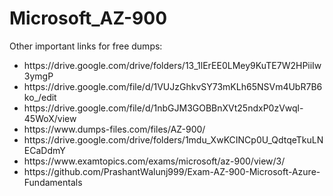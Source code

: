 # Microsoft_AZ-900

Other important links for free dumps:<br>
<ul>
<li>
https://drive.google.com/drive/folders/13_1lErEE0LMey9KuTE7W2HPiiIw3ymgP
</li>
<li>
https://drive.google.com/file/d/1VUJzGhkvSY73mKLh65NSVm4UbR7B6ko_/edit
</li>
<li>
https://drive.google.com/file/d/1nbGJM3GOBBnXVt25ndxP0zVwql-45WoX/view
</li>
<li>
https://www.dumps-files.com/files/AZ-900/
</li>
<li>
https://drive.google.com/drive/folders/1mdu_XwKCINCp0U_QdtqeTkuLNECaDdmY
</li>
<li>
https://www.examtopics.com/exams/microsoft/az-900/view/3/
</li>
<li>
https://github.com/PrashantWalunj999/Exam-AZ-900-Microsoft-Azure-Fundamentals
</li>
</ul>
